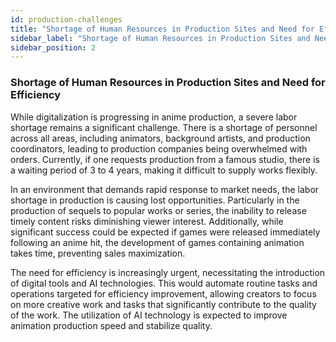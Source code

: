 ```yaml
---
id: production-challenges
title: "Shortage of Human Resources in Production Sites and Need for Efficiency"
sidebar_label: "Shortage of Human Resources in Production Sites and Need for Efficiency"
sidebar_position: 2
---
```


### Shortage of Human Resources in Production Sites and Need for Efficiency

While digitalization is progressing in anime production, a severe labor shortage remains a significant challenge. There is a shortage of personnel across all areas, including animators, background artists, and production coordinators, leading to production companies being overwhelmed with orders. Currently, if one requests production from a famous studio, there is a waiting period of 3 to 4 years, making it difficult to supply works flexibly.

In an environment that demands rapid response to market needs, the labor shortage in production is causing lost opportunities. Particularly in the production of sequels to popular works or series, the inability to release timely content risks diminishing viewer interest. Additionally, while significant success could be expected if games were released immediately following an anime hit, the development of games containing animation takes time, preventing sales maximization.

The need for efficiency is increasingly urgent, necessitating the introduction of digital tools and AI technologies. This would automate routine tasks and operations targeted for efficiency improvement, allowing creators to focus on more creative work and tasks that significantly contribute to the quality of the work. The utilization of AI technology is expected to improve animation production speed and stabilize quality.